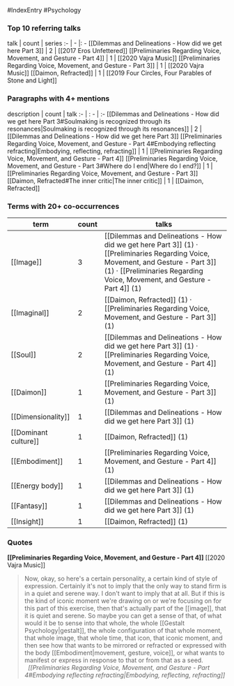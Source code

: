 #IndexEntry #Psychology

### Top 10 referring talks
talk | count | series
:- | - |: -
[[Dilemmas and Delineations - How did we get here Part 3]] | 2 | [[2017 Eros Unfettered]]
[[Preliminaries Regarding Voice, Movement, and Gesture - Part 4]] | 1 | [[2020 Vajra Music]]
[[Preliminaries Regarding Voice, Movement, and Gesture - Part 3]] | 1 | [[2020 Vajra Music]]
[[Daimon, Refracted]] | 1 | [[2019 Four Circles, Four Parables of Stone and Light]]

### Paragraphs with 4+ mentions
description | count | talk
:- | : - | :-
[[Dilemmas and Delineations - How did we get here Part 3#Soulmaking is recognized through its resonances\|Soulmaking is recognized through its resonances]] | 2 | [[Dilemmas and Delineations - How did we get here Part 3]]
[[Preliminaries Regarding Voice, Movement, and Gesture - Part 4#Embodying reflecting refracting\|Embodying, reflecting, refracting]] | 1 | [[Preliminaries Regarding Voice, Movement, and Gesture - Part 4]]
[[Preliminaries Regarding Voice, Movement, and Gesture - Part 3#Where do I end\|Where do I end?]] | 1 | [[Preliminaries Regarding Voice, Movement, and Gesture - Part 3]]
[[Daimon, Refracted#The inner critic\|The inner critic]] | 1 | [[Daimon, Refracted]]

### Terms with 20+ co-occurrences
term | count | talks
-|-|-
[[Image]] | 3 | <span class="counts">[[Dilemmas and Delineations - How did we get here Part 3]] (1) · [[Preliminaries Regarding Voice, Movement, and Gesture - Part 3]] (1) · [[Preliminaries Regarding Voice, Movement, and Gesture - Part 4]] (1)</span> 
[[Imaginal]] | 2 | <span class="counts">[[Daimon, Refracted]] (1) · [[Preliminaries Regarding Voice, Movement, and Gesture - Part 3]] (1)</span> 
[[Soul]] | 2 | <span class="counts">[[Dilemmas and Delineations - How did we get here Part 3]] (1) · [[Preliminaries Regarding Voice, Movement, and Gesture - Part 4]] (1)</span> 
[[Daimon]] | 1 | <span class="counts">[[Preliminaries Regarding Voice, Movement, and Gesture - Part 3]] (1)</span> 
[[Dimensionality]] | 1 | <span class="counts">[[Dilemmas and Delineations - How did we get here Part 3]] (1)</span> 
[[Dominant culture]] | 1 | <span class="counts">[[Daimon, Refracted]] (1)</span> 
[[Embodiment]] | 1 | <span class="counts">[[Preliminaries Regarding Voice, Movement, and Gesture - Part 4]] (1)</span> 
[[Energy body]] | 1 | <span class="counts">[[Dilemmas and Delineations - How did we get here Part 3]] (1)</span> 
[[Fantasy]] | 1 | <span class="counts">[[Dilemmas and Delineations - How did we get here Part 3]] (1)</span> 
[[Insight]] | 1 | <span class="counts">[[Daimon, Refracted]] (1)</span> 

### Quotes
**[[Preliminaries Regarding Voice, Movement, and Gesture - Part 4]]**
<span class="counts">[[2020 Vajra Music]]</span>
> Now, okay, so here's a certain personality, a certain kind of style of expression. Certainly it's not to imply that the only way to stand firm is in a quiet and serene way. I don't want to imply that at all. But if this is the kind of iconic moment we're drawing on or we're focusing on for this part of this exercise, then that's actually part of the [[image]], that it is quiet and serene. So maybe you can get a sense of that, of what would it be to sense into that whole, the whole [[Gestalt Psychology|gestalt]], the whole configuration of that whole moment, that whole image, that whole time, that icon, that iconic moment, and then see how that wants to be mirrored or refracted or expressed with the body [[Embodiment|movement, gesture, voice]], or what wants to manifest or express in response to that or from that as a seed. &nbsp;&nbsp;<span class="counts">_[[Preliminaries Regarding Voice, Movement, and Gesture - Part 4#Embodying reflecting refracting|Embodying, reflecting, refracting]]_</span>


